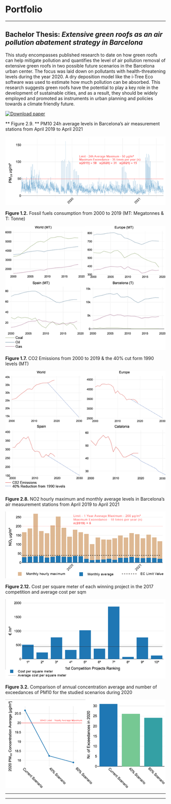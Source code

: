 # Portfolio

---

## Bachelor Thesis: ***Extensive green roofs as an air pollution abatement strategy in Barcelona***

<p>This study encompasses published research to date on how green roofs can help mitigate pollution and quantifies the level of air pollution removal of extensive green roofs in two possible future scenarios in the Barcelona urban center. The focus was laid down on pollutants with health-threatening levels during the year 2020. A dry deposition model like the i-Tree Eco software was used to estimate how much pollution can be absorbed. This research suggests green roofs have the potential to play a key role in the development of sustainable cities, and as a result, they should be widely employed and promoted as instruments in urban planning and policies towards a climate friendly future.<p>
  
[![Download paper](https://img.shields.io/badge/.pdf-Download%20paper-blue)](https://axeldp.github.io/pdf/TFG_ALEX_HERRERA_BRIETZKE.pdf)

** Figure 2.9. ** PM10 24h average levels in Barcelona’s air measurement stations from April 2019 to April 2021
<center><img src="images/figure2_9.png"/></center>

**Figure 1.2.** Fossil fuels consumption from 2000 to 2019 (MT: Megatonnes & T: Tonne)
<center><img src="images/figure1_2.png"/></center>

**Figure 1.7.** CO2 Emissions from 2000 to 2019 & the 40% cut form 1990 levels (MT)
<center><img src="images/figure1_7.png"/></center>

**Figure 2.8.** NO2 hourly maximum and monthly average levels in Barcelona’s air measurement stations from April 2019 to April 2021
<center><img src="images/figure2_8.png"/></center>
  
**Figure 2.12.** Cost per square meter of each winning project in the 2017 competition and average cost per sqm
<center><img src="images/figure2_12.png"/></center>
  
**Figure 3.2.** Comparison of annual concentration average and number of exceedances of PM10 for the studied scenarios during 2020
<center><img src="images/figure3_2.png"/></center>

---
---

